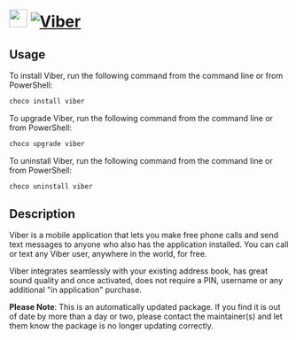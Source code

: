﻿# <img src="https://cdn.jsdelivr.net/gh/mkevenaar/chocolatey-packages@3a055dbd4509673290e55aa9de2c53c9a4b6b7ed/icons/viber.png" width="32" height="32"/> [![Viber](https://img.shields.io/chocolatey/v/viber.svg?label=Viber)](https://chocolatey.org/packages/viber)

## Usage
To install Viber, run the following command from the command line or from PowerShell:
```powershell
choco install viber
```

To upgrade Viber, run the following command from the command line or from PowerShell:
```powershell
choco upgrade viber
```

To uninstall Viber, run the following command from the command line or from PowerShell:
```powershell
choco uninstall viber
```

## Description
Viber is a mobile application that lets you make free phone calls and send text messages to anyone who also has the application installed. You can call or text any Viber user, anywhere in the world, for free.

Viber integrates seamlessly with your existing address book, has great sound quality and once activated, does not require a PIN, username or any additional "in application" purchase.

**Please Note**: This is an automatically updated package. If you find it is
out of date by more than a day or two, please contact the maintainer(s) and
let them know the package is no longer updating correctly.

